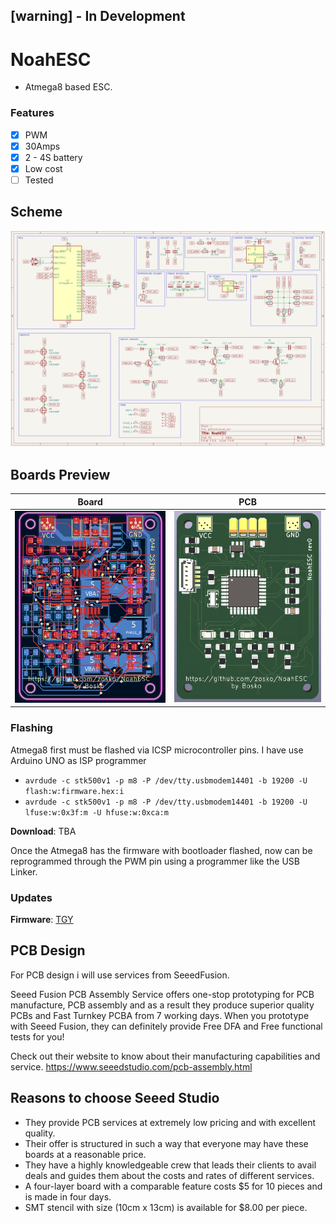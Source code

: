 ## [warning] - In Development

# NoahESC
- Atmega8 based ESC.

### Features
- [X] PWM
- [X] 30Amps
- [X] 2 - 4S battery
- [X] Low cost
- [ ] Tested

## Scheme
![Scheme](images/scheme.png)

## Boards Preview
Board|PCB
---------|---------
<img src="images/board.png" alt="Board" width="500"/>|<img src="images/pcb.png" alt="View 1" width="500"/>

### Flashing
Atmega8 first must be flashed via ICSP microcontroller pins. I have use Arduino UNO as ISP programmer
- `avrdude -c stk500v1 -p m8 -P /dev/tty.usbmodem14401 -b 19200 -U flash:w:firmware.hex:i`
- `avrdude -c stk500v1 -p m8 -P /dev/tty.usbmodem14401 -b 19200 -U lfuse:w:0x3f:m -U hfuse:w:0xca:m`

**Download**: TBA

Once the Atmega8 has the firmware with bootloader flashed, now can be reprogrammed through the PWM pin using a programmer like the USB Linker. 

### Updates
**Firmware**: [TGY](https://github.com/sim-/tgy)

## PCB Design

For PCB design i will use services from SeeedFusion. 

Seeed Fusion PCB Assembly Service offers one-stop prototyping for PCB manufacture, PCB assembly and as a result they produce superior quality PCBs and Fast Turnkey PCBA from 7 working days. When you prototype with Seeed Fusion, they can definitely provide Free DFA and Free functional tests for you! 

Check out their website to know about their manufacturing capabilities and service.
https://www.seeedstudio.com/pcb-assembly.html

## Reasons to choose Seeed Studio
- They provide PCB services at extremely low pricing and with excellent quality.
- Their offer is structured in such a way that everyone may have these boards at a reasonable price.
- They have a highly knowledgeable crew that leads their clients to avail deals and guides them about the costs and rates of different services.
- A four-layer board with a comparable feature costs $5 for 10 pieces and is made in four days.
- SMT stencil with size (10cm x 13cm) is available for $8.00 per piece.
